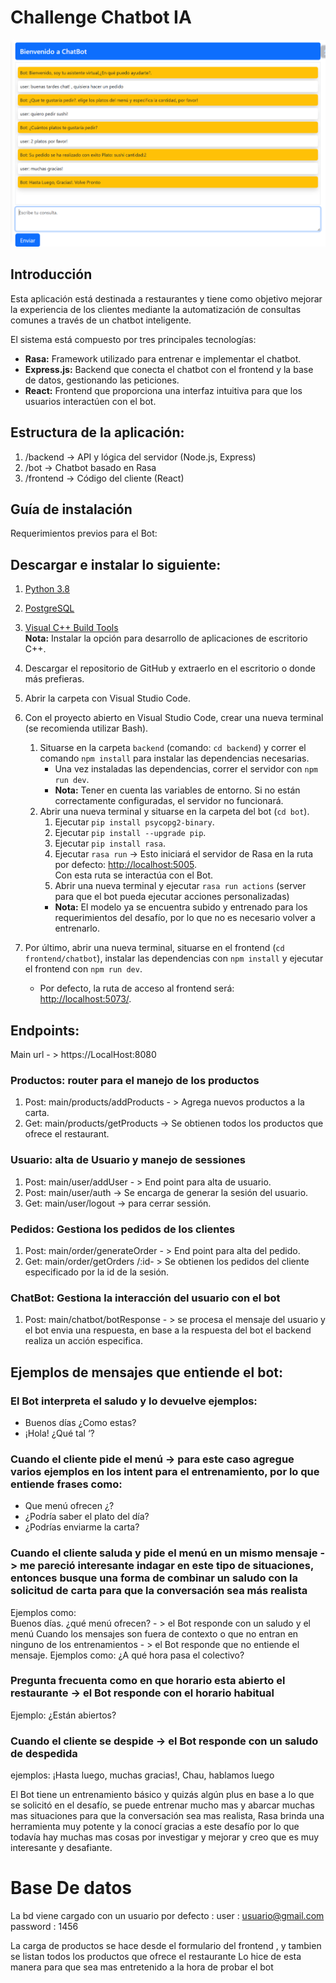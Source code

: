 # Challenge Chatbot IA

![Texto Alternativo](./images/example.png)

## Introducción

Esta aplicación está destinada a restaurantes y tiene como objetivo mejorar la experiencia de los clientes mediante la automatización de consultas comunes a través de un chatbot inteligente.

El sistema está compuesto por tres principales tecnologías:

- **Rasa:** Framework utilizado para entrenar e implementar el chatbot.
- **Express.js:** Backend que conecta el chatbot con el frontend y la base de datos, gestionando las peticiones.
- **React:** Frontend que proporciona una interfaz intuitiva para que los usuarios interactúen con el bot.

## Estructura de la aplicación:

1. /backend -> API y lógica del servidor (Node.js, Express) 
2. /bot -> Chatbot basado en Rasa
3. /frontend -> Código del cliente (React) 


## Guía de instalación

Requerimientos previos para el Bot: 

## Descargar e instalar lo siguiente: 

1. [Python 3.8](https://www.python.org/ftp/python/3.8.0)
2. [PostgreSQL](https://www.postgresql.org/download/)
3. [Visual C++ Build Tools](https://visualstudio.microsoft.com/es/visual-cpp-build-tools/)  
   **Nota:** Instalar la opción para desarrollo de aplicaciones de escritorio C++.
   

1. Descargar el repositorio de GitHub y extraerlo en el escritorio o donde más prefieras.
2. Abrir la carpeta con Visual Studio Code.
3. Con el proyecto abierto en Visual Studio Code, crear una nueva terminal (se recomienda utilizar Bash).
   1. Situarse en la carpeta `backend` (comando: `cd backend`) y correr el comando `npm install` para instalar las dependencias necesarias.  
      - Una vez instaladas las dependencias, correr el servidor con `npm run dev`.  
      - **Nota:** Tener en cuenta las variables de entorno. Si no están correctamente configuradas, el servidor no funcionará.
   2. Abrir una nueva terminal y situarse en la carpeta del bot (`cd bot`).
      1. Ejecutar `pip install psycopg2-binary`.  
      2. Ejecutar `pip install --upgrade pip`.  
      3. Ejecutar `pip install rasa`.  
      4. Ejecutar `rasa run` -> Esto iniciará el servidor de Rasa en la ruta por defecto: [http://localhost:5005](http://localhost:5005).  
         Con esta ruta se interactúa con el Bot.
      5. Abrir una nueva terminal y ejecutar `rasa run actions` (server para que el bot pueda ejecutar acciones personalizadas)
      - **Nota:** El modelo ya se encuentra subido y entrenado para los requerimientos del desafío, por lo que no es necesario volver a entrenarlo.
4. Por último, abrir una nueva terminal, situarse en el frontend (`cd frontend/chatbot`), instalar las dependencias con `npm install` y ejecutar el frontend con `npm run dev`.  
   - Por defecto, la ruta de acceso al frontend será: [http://localhost:5073/](http://localhost:5073/).

## Endpoints:

Main url - > https://LocalHost:8080

### Productos: router para el manejo de los productos 
 1. Post: main/products/addProducts - >   Agrega nuevos productos a la carta.
 2. Get: main/products/getProducts -> Se obtienen todos los productos que ofrece el restaurant.
### Usuario: alta de Usuario y manejo de sessiones
 1. Post: main/user/addUser - >   End point para alta de usuario.
 2. Post: main/user/auth ->  Se encarga de generar la sesión del usuario.
 3. Get: main/user/logout -> para cerrar sessión.
### Pedidos: Gestiona los pedidos de los clientes
 1. Post: main/order/generateOrder - >   End point para alta del pedido.
 2. Get: main/order/getOrders /:id- >   Se obtienen los pedidos  del cliente especificado por la id de la sesión.
### ChatBot: Gestiona la interacción del usuario con el bot
 1. Post: main/chatbot/botResponse - >   se procesa el mensaje del usuario y el bot envia una respuesta, en base a la respuesta del bot el backend realiza un acción especifica.

## Ejemplos de mensajes que entiende el bot:

### El  Bot interpreta el saludo y lo devuelve ejemplos:
- Buenos días ¿Como estas? 
- ¡Hola! ¿Qué tal ‘? 
### Cuando el cliente pide el menú -> para este caso agregue varios ejemplos en los intent para el entrenamiento, por lo que entiende frases como: 
- Que menú ofrecen ¿?
- ¿Podría saber el plato del día?
- ¿Podrías enviarme la carta?
### Cuando el cliente saluda y pide el menú en un mismo mensaje -> me pareció interesante indagar en este tipo de situaciones, entonces busque una forma de combinar un saludo con la solicitud de carta para que la conversación sea más realista
Ejemplos como:  
Buenos días. ¿qué menú ofrecen? - > el Bot responde con un saludo y el menú
Cuando los mensajes son fuera de contexto o que no entran en ninguno de los entrenamientos - > el Bot responde que no entiende el mensaje.
Ejemplos como: 
¿A qué hora pasa el colectivo?
### Pregunta frecuenta como en que horario esta abierto el restaurante -> el Bot responde con el horario habitual 
Ejemplo: 
¿Están abiertos?
### Cuando el cliente se despide ->   el Bot responde con un saludo de despedida
ejemplos: ¡Hasta luego, muchas gracias!, Chau, hablamos luego

El Bot tiene un entrenamiento básico y quizás algún plus en base a lo que se solicitó en el desafío, 
se puede entrenar mucho mas y abarcar muchas mas situaciones para que la conversación sea mas realista, 
Rasa brinda una herramienta muy potente y la conocí gracias a este desafío por lo que todavía hay muchas
mas cosas por investigar y mejorar y creo que es muy interesante y desafiante.

# Base De datos 

La bd viene cargado con un usuario por defecto : 
user : usuario@gmail.com
password : 1456 

La carga de productos se hace desde el formulario del frontend , y tambien se listan todos los productos que ofrece el restaurante 
Lo hice de esta manera para que sea mas entretenido a la hora de probar el bot
